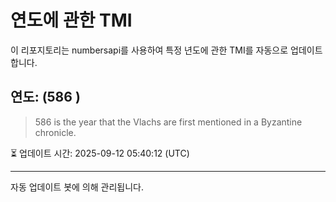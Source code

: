 
# 연도에 관한 TMI

이 리포지토리는 numbersapi를 사용하여 특정 년도에 관한 TMI를 자동으로 업데이트합니다.

## 연도: (586 )
> 586 is the year that the Vlachs are first mentioned in a Byzantine chronicle.

⏳ 업데이트 시간: 2025-09-12 05:40:12 (UTC)

---
자동 업데이트 봇에 의해 관리됩니다.
